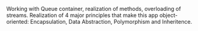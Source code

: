 Working with Queue container, realization of methods, overloading of streams.
Realization of 4 major principles that make this app object-oriented: Encapsulation, Data Abstraction,
Polymorphism and Inheritence.
